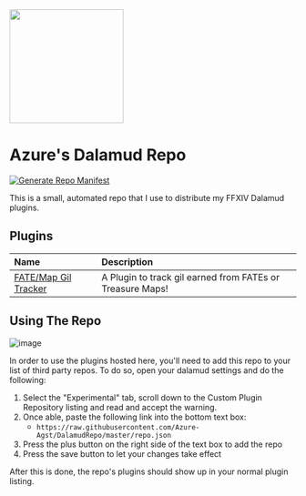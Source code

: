 <img src ="https://raw.githubusercontent.com/goatcorp/DalamudAssets/master/UIRes/logo.png" width=200>

# Azure's Dalamud Repo

[![Generate Repo Manifest](https://img.shields.io/github/actions/workflow/status/Azure-Agst/DalamudRepo/generate_repo.yml?logo=GitHub%20Actions&logoColor=white)](https://github.com/Azure-Agst/DalamudRepo/actions/workflows/generate_repo.yml)

This is a small, automated repo that I use to distribute my FFXIV Dalamud plugins.

## Plugins

|Name|Description|
|:--|:--|
|[FATE/Map Gil Tracker](https://github.com/Azure-Agst/MapGilTracker)|A Plugin to track gil earned from FATEs or Treasure Maps!|

## Using The Repo

![image](https://github.com/Azure-Agst/DalamudRepo/assets/10553730/76efc2f8-3fe8-42fd-9cfa-c5020a619653)

In order to use the plugins hosted here, you'll need to add this repo to your list of third party repos. To do so, open your dalamud settings and do the following:

1. Select the "Experimental" tab, scroll down to the Custom Plugin Repository listing and read and accept the warning.
2. Once able, paste the following link into the bottom text box:
    - `https://raw.githubusercontent.com/Azure-Agst/DalamudRepo/master/repo.json`
3. Press the plus button on the right side of the text box to add the repo
4. Press the save button to let your changes take effect

After this is done, the repo's plugins should show up in your normal plugin listing.
